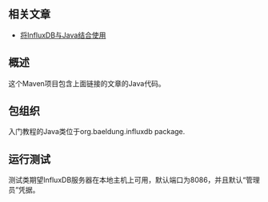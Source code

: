 ## 相关文章

+ [将InfluxDB与Java结合使用](docs/将InfluxDB与Java结合使用.md)

## 概述

这个Maven项目包含上面链接的文章的Java代码。

## 包组织

入门教程的Java类位于org.baeldung.influxdb package.

## 运行测试

测试类期望InfluxDB服务器在本地主机上可用，默认端口为8086，并且默认“管理员”凭据。